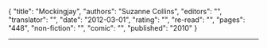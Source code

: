 {
"title": "Mockingjay",
"authors": "Suzanne Collins",
"editors": "",
"translator": "",
"date": "2012-03-01",
"rating": "",
"re-read": "",
"pages": "448",
"non-fiction": "",
"comic": "",
"published": "2010"
}

---
